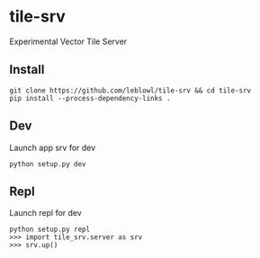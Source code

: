 # tile-srv
Experimental Vector Tile Server

## Install
```shell
git clone https://github.com/leblowl/tile-srv && cd tile-srv
pip install --process-dependency-links .
```
## Dev
Launch app srv for dev
```shell
python setup.py dev
```

## Repl
Launch repl for dev
```shell
python setup.py repl
>>> import tile_srv.server as srv
>>> srv.up()
```
